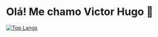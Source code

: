 # Olá! Me chamo Victor Hugo 👋
[![Top Langs](https://github-readme-stats.vercel.app/api/top-langs/?username=liiddell&layout=compact&theme=transparent)](https://github.com/liiddell/github-readme-stats&layout=compact)
